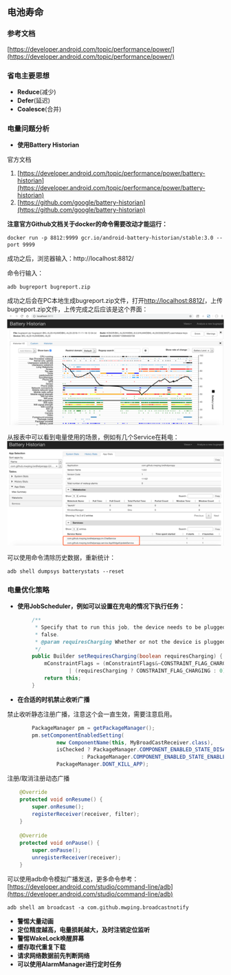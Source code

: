 ## 电池寿命

### 参考文档

[https://developer.android.com/topic/performance/power/](https://developer.android.com/topic/performance/power/)

### 省电主要思想

* **Reduce**(减少)
* **Defer**(延迟)
* **Coalesce**(合并)

### 电量问题分析

* **使用Battery Historian**

官方文档
1. [https://developer.android.com/topic/performance/power/battery-historian](https://developer.android.com/topic/performance/power/battery-historian)
2. [https://github.com/google/battery-historian](https://github.com/google/battery-historian)

**注意官方Github文档关于docker的命令需要改动才能运行：**

```
docker run -p 8812:9999 gcr.io/android-battery-historian/stable:3.0 --port 9999
```
成功之后，浏览器输入：http://localhost:8812/

命令行输入：
```
adb bugreport bugreport.zip
```
成功之后会在PC本地生成bugreport.zip文件，打开[http://localhost:8812/](http://localhost:8812/)，上传bugreport.zip文件，上传完成之后应该是这个界面：
![](../assets/images/battery_historian.png?v=1)

从报表中可以看到电量使用的场景，例如有几个Service在耗电：
![](../assets/images/battery_historian_service.png?v=1)


可以使用命令清除历史数据，重新统计：
```
adb shell dumpsys batterystats --reset
```

### 电量优化策略

* **使用JobScheduler，例如可以设置在充电的情况下执行任务：**

```java
        /**
         * Specify that to run this job, the device needs to be plugged in. This defaults to
         * false.
         * @param requiresCharging Whether or not the device is plugged in.
         */
        public Builder setRequiresCharging(boolean requiresCharging) {
            mConstraintFlags = (mConstraintFlags&~CONSTRAINT_FLAG_CHARGING)
                    | (requiresCharging ? CONSTRAINT_FLAG_CHARGING : 0);
            return this;
        }
```

* **在合适的时机禁止收听广播**

禁止收听静态注册广播，注意这个会一直生效，需要注意启用。

```java
        PackageManager pm = getPackageManager();
        pm.setComponentEnabledSetting(
                new ComponentName(this, MyBroadCastReceiver.class),
                isChecked ? PackageManager.COMPONENT_ENABLED_STATE_DISABLED
                        : PackageManager.COMPONENT_ENABLED_STATE_ENABLED,
                PackageManager.DONT_KILL_APP);
```

注册/取消注册动态广播
```java
    @Override
    protected void onResume() {
        super.onResume();
        registerReceiver(receiver, filter);
    }

    @Override
    protected void onPause() {
        super.onPause();
        unregisterReceiver(receiver);
    }
```

可以使用adb命令模拟广播发送，更多命令参考：[https://developer.android.com/studio/command-line/adb](https://developer.android.com/studio/command-line/adb)
```
adb shell am broadcast -a com.github.mwping.broadcastnotify
```

* **警惕大量动画**
* **定位精度越高，电量损耗越大，及时注销定位监听**
* **警惕WakeLock唤醒屏幕**
* **缓存取代重复下载**
* **请求网络数据前先判断网络**
* **可以使用AlarmManager进行定时任务**




